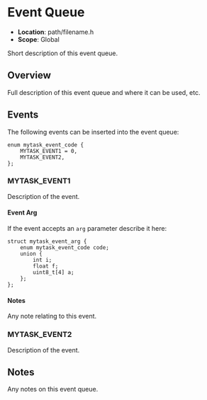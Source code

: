 # Event Queue

- **Location**: path/filename.h
- **Scope**: Global

Short description of this event queue.

## Overview

Full description of this event queue and where it can be used, etc.

## Events

The following events can be inserted into the event queue:

```
enum mytask_event_code {
    MYTASK_EVENT1 = 0,
    MYTASK_EVENT2,
};
```

### MYTASK_EVENT1

Description of the event.

#### Event Arg

If the event accepts an `arg` parameter describe it here:

```
struct mytask_event_arg {
    enum mytask_event_code code;
    union {
        int i;
        float f;
        uint8_t[4] a;
    };
};
```

#### Notes

Any note relating to this event.

### MYTASK_EVENT2

Description of the event.

## Notes

Any notes on this event queue.
